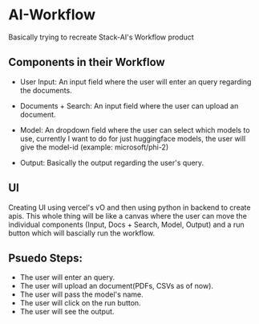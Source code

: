 # AI-Workflow
Basically trying to recreate Stack-AI's Workflow product

## Components in their Workflow

- User Input: An input field where the user will enter an query regarding the documents.

- Documents + Search: An input field where the user can upload an document.

- Model: An dropdown field where the user can select which models to use, currently I want to do for just huggingface models, the user will give the model-id (example: microsoft/phi-2)

- Output: Basically the output regarding the user's query.

## UI

Creating UI using vercel's vO and then using python in backend to create apis. This whole thing will be like a canvas where the user can move the individual components (Input, Docs + Search, Model, Output) and a run button which will bascially run the workflow.

## Psuedo Steps:

- The user will enter an query.
- The user will upload an document(PDFs, CSVs as of now).
- The user will pass the model's name.
- The user will click on the run button.
- The user will see the output.